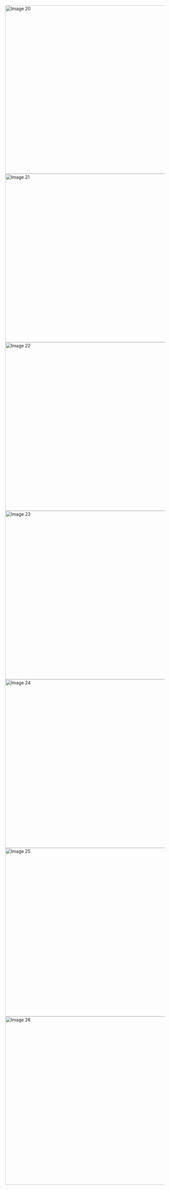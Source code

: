 <img src="https://github.com/user-attachments/assets/fba67e03-b9c7-4c0c-a097-1da09bcd550c" alt="Image 20" width="530" />
<br>
<img src="https://github.com/user-attachments/assets/9035eacb-ddbd-4540-b055-f1c25eb331fe" alt="Image 21" width="530" />
<br>
<img src="https://github.com/user-attachments/assets/b69970fb-726c-4a0d-a5ef-caa22d0094db" alt="Image 22" width="530" />
<br>
<img src="https://github.com/user-attachments/assets/6f264eaf-90fa-4007-8a60-658a8e021483" alt="Image 23" width="530" />
<br>
<img src="https://github.com/user-attachments/assets/439d462d-cfa3-40ec-bf78-d8ed23f70c48" alt="Image 24" width="530" />
<br>
<img src="https://github.com/user-attachments/assets/f764f42e-23b8-4be9-aa4e-8126dc0e43d8" alt="Image 25" width="530" />
<br>
<img src="https://github.com/user-attachments/assets/05875eb9-a252-4800-be75-c56a92ace4e3" alt="Image 26" width="530" />
<br>

